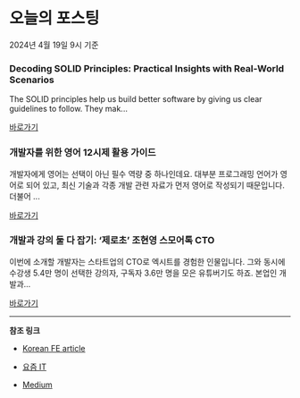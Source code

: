 # 오늘의 포스팅 
2024년 4월 19일 9시 기준 

### Decoding SOLID Principles: Practical Insights with Real-World Scenarios 

 The SOLID principles help us build better software by giving us clear guidelines to follow. They mak... 

 [바로가기](https://medium.com/m/signin?actionUrl=https%3A%2F%2Fmedium.com%2F_%2Fbookmark%2Fp%2Fed8af65421b5&operation=register&redirect=https%3A%2F%2Fmedium.com%2Fsimform-engineering%2Fdecoding-solid-principles-practical-insights-with-real-world-scenarios-ed8af65421b5&source=---------0-84----------javascript------bookmark_preview----852bbce9_21bd_488a_9fe7_69a03e19f011-------) 

### 개발자를 위한 영어 12시제 활용 가이드 

 개발자에게 영어는 선택이 아닌 필수 역량 중 하나인데요. 대부분 프로그래밍 언어가 영어로 되어 있고, 최신 기술과 각종 개발 관련 자료가 먼저 영어로 작성되기 때문입니다. 더불어 ... 

 [바로가기](https://yozm.wishket.com/magazine/detail/2548/) 

### 개발과 강의 둘 다 잡기: ‘제로초’ 조현영 스모어톡 CTO 

 이번에 소개할 개발자는 스타트업의 CTO로 엑시트를 경험한 인물입니다. 그와 동시에 수강생 5.4만 명이 선택한 강의자, 구독자 3.6만 명을 모은 유튜버기도 하죠. 본업인 개발과... 

 [바로가기](https://yozm.wishket.com/magazine/detail/2547/) 

---

**참조 링크**

- [Korean FE article](https://kofearticle.substack.com) 

- [요즘 IT](https://yozm.wishket.com/magazine) 

- [Medium](https://medium.com) 

